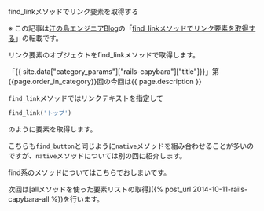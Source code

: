 find_linkメソッドでリンク要素を取得する

※ この記事は[江の島エンジニアBlog](http://blog.enogineer.com/)の「[find_linkメソッドでリンク要素を取得する](http://blog.enogineer.com/2014/10/11/rails-capybara-find-link/)」の転載です。

リンク要素のオブジェクトをfind_linkメソッドで取得します。

「{{ site.data["category_params"]["rails-capybara"]["title"]}}」第{{page.order_in_category}}回の今回は{{ page.description }}

`find_link`メソッドではリンクテキストを指定して

```ruby
find_link('トップ')
```

のように要素を取得します。

こちらも`find_button`と同じように`native`メソッドを組み合わせることが多いのですが、`native`メソッドについては別の回に紹介します。

find系のメソッドについてはこちらでおしまいです。

次回は[allメソッドを使った要素リストの取得]({% post_url 2014-10-11-rails-capybara-all %})を行います。
